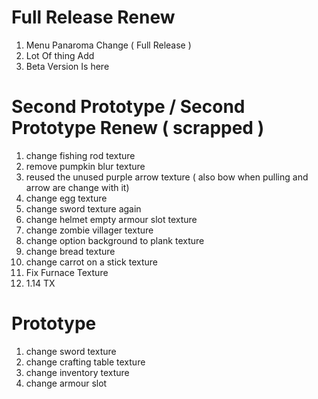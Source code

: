 # Full Release Renew
1. Menu Panaroma Change ( Full Release )
2. Lot Of thing Add
3. Beta Version Is here
# Second Prototype / Second Prototype Renew ( scrapped )
1. change fishing rod texture
2. remove pumpkin blur texture
3. reused the unused purple arrow texture ( also bow when pulling and arrow are change with it)
4. change egg texture
5. change sword texture again 
6. change helmet empty armour slot texture  
7. change zombie villager texture
8. change option background to plank texture
9. change bread texture 
10. change carrot on a stick texture
11. Fix Furnace Texture
12. 1.14 TX                
# Prototype
1. change sword texture
2. change crafting table texture
3. change inventory texture
4. change armour slot
